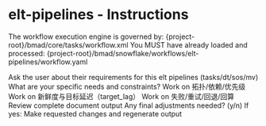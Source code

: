 # elt-pipelines - Instructions

<critical>The workflow execution engine is governed by: {project-root}/bmad/core/tasks/workflow.xml</critical>
<critical>You MUST have already loaded and processed: {project-root}/bmad/snowflake/workflows/elt-pipelines/workflow.yaml</critical>

<workflow>

<step n="1" goal="Understand Requirements">
<action>Ask the user about their requirements for this elt pipelines (tasks/dt/sos/mv)</action>
<ask>What are your specific needs and constraints?</ask>
</step>

<step n="2" goal="拓扑/依赖/优先级">
<action>Work on 拓扑/依赖/优先级</action>
<template-output section="topology"/>
</step>

<step n="3" goal="新鲜度与目标延迟（TARGET_LAG）">
<action>Work on 新鲜度与目标延迟（target_lag）</action>
<template-output section="freshness"/>
</step>

<step n="4" goal="失败/重试/回退/回算">
<action>Work on 失败/重试/回退/回算</action>
<template-output section="reliability"/>
</step>

<step n="5" goal="Review and Finalize">
<action>Review complete document output</action>
<ask>Any final adjustments needed? (y/n)</ask>
<check>If yes:</check>
  <action>Make requested changes and regenerate output</action>
</step>

</workflow>
